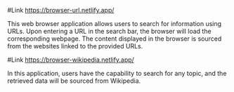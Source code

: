 #Link
https://browser-url.netlify.app/

This web browser application allows users to search for information using URLs. Upon entering a URL in the search bar, the browser will load the corresponding webpage. The content displayed in the browser is sourced from the websites linked to the provided URLs.

#Link 
https://browser-wikipedia.netlify.app/

In this application, users have the capability to search for any topic, and the retrieved data will be sourced from Wikipedia.
